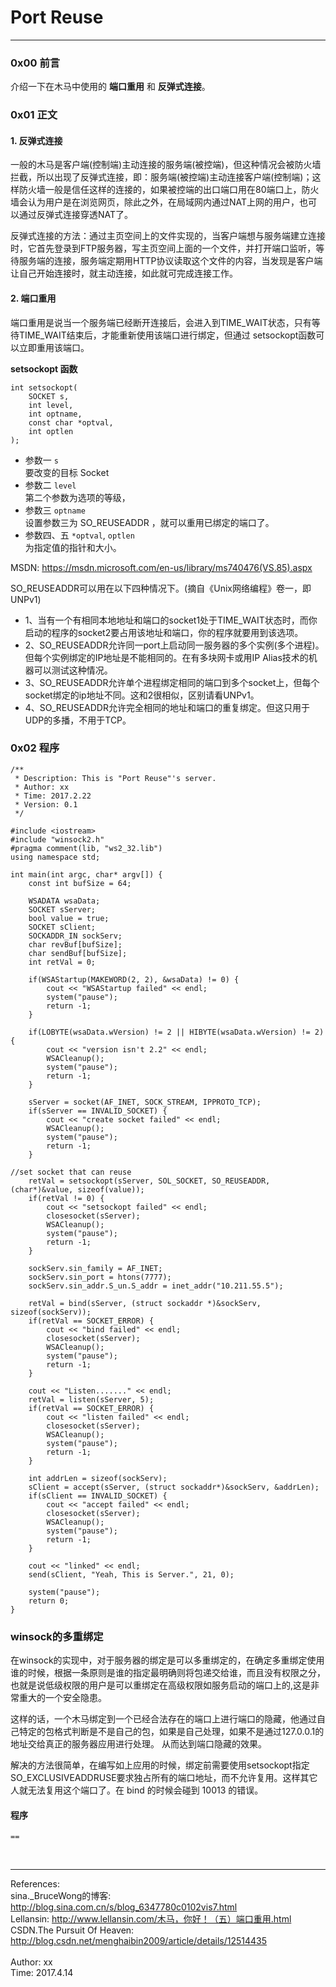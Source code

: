# Port Reuse  

---------------------------  

### 0x00 前言  
介绍一下在木马中使用的 __端口重用__ 和 __反弹式连接__。

### 0x01 正文  
#### 1. 反弹式连接  
一般的木马是客户端(控制端)主动连接的服务端(被控端)，但这种情况会被防火墙拦截，所以出现了反弹式连接，即：服务端(被控端)主动连接客户端(控制端)；这样防火墙一般是信任这样的连接的，如果被控端的出口端口用在80端口上，防火墙会认为用户是在浏览网页，除此之外，在局域网内通过NAT上网的用户，也可以通过反弹式连接穿透NAT了。

反弹式连接的方法：通过主页空间上的文件实现的，当客户端想与服务端建立连接时，它首先登录到FTP服务器，写主页空间上面的一个文件，并打开端口监听，等待服务端的连接，服务端定期用HTTP协议读取这个文件的内容，当发现是客户端让自己开始连接时，就主动连接，如此就可完成连接工作。


#### 2. 端口重用  
端口重用是说当一个服务端已经断开连接后，会进入到TIME\_WAIT状态，只有等待TIME\_WAIT结束后，才能重新使用该端口进行绑定，但通过 setsockopt函数可以立即重用该端口。

__setsockopt 函数__  

	int setsockopt(
	    SOCKET s,
	    int level,
	    int optname,
	    const char *optval,
	    int optlen
	);

* 参数一 `s`   
要改变的目标 Socket  
* 参数二 `level`  
第二个参数为选项的等级，  
* 参数三 `optname`  
设置参数三为 SO_REUSEADDR ，就可以重用已绑定的端口了。  
* 参数四、五 `*optval`, `optlen`  
为指定值的指针和大小。  

MSDN:  <https://msdn.microsoft.com/en-us/library/ms740476(VS.85).aspx>  

SO_REUSEADDR可以用在以下四种情况下。(摘自《Unix网络编程》卷一，即UNPv1)

* 1、当有一个有相同本地地址和端口的socket1处于TIME_WAIT状态时，而你启动的程序的socket2要占用该地址和端口，你的程序就要用到该选项。
* 2、SO_REUSEADDR允许同一port上启动同一服务器的多个实例(多个进程)。但每个实例绑定的IP地址是不能相同的。在有多块网卡或用IP Alias技术的机器可以测试这种情况。
* 3、SO_REUSEADDR允许单个进程绑定相同的端口到多个socket上，但每个socket绑定的ip地址不同。这和2很相似，区别请看UNPv1。
* 4、SO_REUSEADDR允许完全相同的地址和端口的重复绑定。但这只用于UDP的多播，不用于TCP。


### 0x02 程序  

	/**	 * Description: This is "Port Reuse"'s server.	 * Author: xx	 * Time: 2017.2.22	 * Version: 0.1	 */	#include <iostream>	#include "winsock2.h"	#pragma comment(lib, "ws2_32.lib")	using namespace std;	int main(int argc, char* argv[]) {		const int bufSize = 64;		WSADATA wsaData;		SOCKET sServer;		bool value = true;		SOCKET sClient;		SOCKADDR_IN sockServ;		char revBuf[bufSize];		char sendBuf[bufSize];		int retVal = 0;			if(WSAStartup(MAKEWORD(2, 2), &wsaData) != 0) {			cout << "WSAStartup failed" << endl;			system("pause");			return -1;		}		if(LOBYTE(wsaData.wVersion) != 2 || HIBYTE(wsaData.wVersion) != 2) {			cout << "version isn't 2.2" << endl;			WSACleanup();			system("pause");			return -1;		}		sServer = socket(AF_INET, SOCK_STREAM, IPPROTO_TCP);		if(sServer == INVALID_SOCKET) {			cout << "create socket failed" << endl;			WSACleanup();			system("pause");			return -1;		}	//set socket that can reuse		retVal = setsockopt(sServer, SOL_SOCKET, SO_REUSEADDR, (char*)&value, sizeof(value));		if(retVal != 0) {			cout << "setsockopt failed" << endl;			closesocket(sServer);			WSACleanup();			system("pause");			return -1;		}		sockServ.sin_family = AF_INET;		sockServ.sin_port = htons(7777);		sockServ.sin_addr.S_un.S_addr = inet_addr("10.211.55.5");		retVal = bind(sServer, (struct sockaddr *)&sockServ, sizeof(sockServ));		if(retVal == SOCKET_ERROR) {			cout << "bind failed" << endl;			closesocket(sServer);			WSACleanup();			system("pause");			return -1;		}		cout << "Listen......." << endl;		retVal = listen(sServer, 5);		if(retVal == SOCKET_ERROR) {			cout << "listen failed" << endl;			closesocket(sServer);			WSACleanup();			system("pause");			return -1;		}		int addrLen = sizeof(sockServ);		sClient = accept(sServer, (struct sockaddr*)&sockServ, &addrLen);		if(sClient == INVALID_SOCKET) {			cout << "accept failed" << endl;			closesocket(sServer);			WSACleanup();			system("pause");			return -1;		}			cout << "linked" << endl;		send(sClient, "Yeah, This is Server.", 21, 0);			system("pause");		return 0;	}


### winsock的多重绑定
在winsock的实现中，对于服务器的绑定是可以多重绑定的，在确定多重绑定使用谁的时候，根据一条原则是谁的指定最明确则将包递交给谁，而且没有权限之分，也就是说低级权限的用户是可以重绑定在高级权限如服务启动的端口上的,这是非常重大的一个安全隐患。 

这样的话，一个木马绑定到一个已经合法存在的端口上进行端口的隐藏，他通过自己特定的包格式判断是不是自己的包，如果是自己处理，如果不是通过127.0.0.1的地址交给真正的服务器应用进行处理。 从而达到端口隐藏的效果。

解决的方法很简单，在编写如上应用的时候，绑定前需要使用setsockopt指定SO_EXCLUSIVEADDRUSE要求独占所有的端口地址，而不允许复用。这样其它人就无法复用这个端口了。在 bind 的时候会碰到 10013 的错误。


#### 程序

	==


</br>

---------------------------
References:  
sina.\_BruceWong的博客:  <http://blog.sina.com.cn/s/blog_6347780c0102vis7.html>  
Lellansin:  <http://www.lellansin.com/木马，你好！（五）端口重用.html>  
CSDN.The Pursuit Of Heaven:  <http://blog.csdn.net/menghaibin2009/article/details/12514435>  
</br>
Author: xx  
Time: 2017.4.14